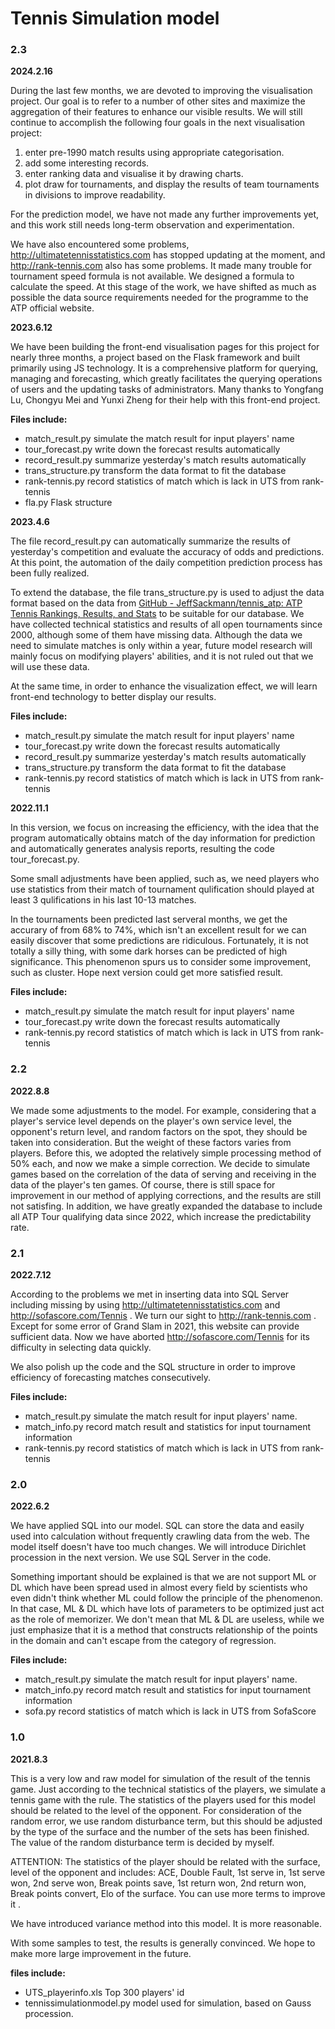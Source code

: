 # Tennis Simulation model

### 2.3

**2024.2.16**

During the last few months, we are devoted to improving the visualisation project. Our goal is to refer to a number of other sites and maximize the aggregation of their features to enhance our visible results. We will still continue to accomplish the following four goals in the next visualisation project:
1. enter pre-1990 match results using appropriate categorisation.
2. add some interesting records.
3. enter ranking data and visualise it by drawing charts.
4. plot draw for tournaments, and display the results of team tournaments in divisions to improve readability.

For the prediction model, we have not made any further improvements yet, and this work still needs long-term observation and experimentation.

We have also encountered some problems,  http://ultimatetennisstatistics.com has stopped updating at the moment, and http://rank-tennis.com also has some problems. It made many trouble for tournament speed formula is not available. We designed a formula to calculate the speed. At this stage of the work, we have shifted as much as possible the data source requirements needed for the programme to the ATP official website.



**2023.6.12**

We have been building the front-end visualisation pages for this project for nearly three months, a project based on the Flask framework and built primarily using JS technology. It is a comprehensive platform for querying, managing and forecasting, which greatly facilitates the querying operations of users and the updating tasks of administrators.
Many thanks to Yongfang Lu, Chongyu Mei and Yunxi Zheng for their help with this front-end project.

**Files include:**

- match_result.py   simulate the match result for input players' name
- tour_forecast.py   write down the forecast results automatically
- record_result.py   summarize yesterday's match results automatically
- trans_structure.py   transform the data format to fit the database
- rank-tennis.py   record statistics of match which is lack in UTS from rank-tennis
- fla.py   Flask structure



**2023.4.6**

The file record_result.py can automatically summarize the results of yesterday's competition and evaluate the accuracy of odds and predictions. At this point, the automation of the daily competition prediction process has been fully realized.

To extend the database, the file trans_structure.py is used to adjust the data format based on the data from  [GitHub - JeffSackmann/tennis_atp: ATP Tennis Rankings, Results, and Stats](https://github.com/JeffSackmann/tennis_atp) to be suitable for our database.  We have collected technical statistics and results of all open tournaments since 2000, although some of them have missing data. Although the data we need to simulate matches is only within a year, future model research will mainly focus on modifying players' abilities, and it is not ruled out that we will use these data. 

At the same time, in order to enhance the visualization effect, we will learn front-end technology to better display our results.

**Files include:**

- match_result.py   simulate the match result for input players' name
- tour_forecast.py   write down the forecast results automatically
- record_result.py   summarize yesterday's match results automatically
- trans_structure.py   transform the data format to fit the database
- rank-tennis.py   record statistics of match which is lack in UTS from rank-tennis



**2022.11.1**

In this version, we focus on increasing the efficiency, with the idea that the program automatically obtains match of the day information for prediction and automatically generates analysis reports, resulting the code tour_forecast.py.

Some small adjustments have been applied, such as, we need players who use statistics from their match of tournament qulification should played at least 3 qulifications in his last 10-13 matches.

In the tournaments been predicted last serveral months, we get the accurary of from 68% to 74%, which isn't an excellent result for we can easily discover that some predictions are ridiculous. Fortunately, it is not totally a silly thing, with some dark horses can be predicted of high significance. This phenomenon spurs us to consider some improvement, such as cluster. Hope next version could get more satisfied result.

**Files include:**

- match_result.py   simulate the match result for input players' name
- tour_forecast.py   write down the forecast results automatically
- rank-tennis.py   record statistics of match which is lack in UTS from rank-tennis

 

### 2.2

**2022.8.8**

We made some adjustments to the model. For example, considering that a player's service level depends on the player's own service level, the opponent's return level, and random factors on the spot, they should be taken into consideration. But the weight of these factors varies from players. Before this, we adopted the relatively simple processing method of 50% each, and now we make a simple correction. We decide to simulate games based on the correlation of the data of serving and receiving in the data of the player's ten games. Of course, there is still space for improvement in our method of applying corrections, and the results are still not satisfing.
In addition, we have greatly expanded the database to include all ATP Tour qualifying data since 2022, which increase the predictability rate.



### 2.1

**2022.7.12**

According to the problems we met in inserting data into SQL Server including missing by using http://ultimatetennisstatistics.com and http://sofascore.com/Tennis . We turn our sight to http://rank-tennis.com . Except for some error of Grand Slam in 2021, this website can provide sufficient data. Now we have aborted http://sofascore.com/Tennis for its difficulty in selecting data quickly.

We also polish up the code and the SQL structure in order to improve efficiency of forecasting matches consecutively.

**Files include:**

- match_result.py   simulate the match result for input players' name.
- match_info.py   record match result and statistics for input tournament information
- rank-tennis.py   record statistics of match which is lack in UTS from rank-tennis

### 2.0

**2022.6.2**

We have applied SQL into our model. SQL can store the data and easily used into calculation without frequently crawling data from the web. The model itself doesn't have too much changes. We will introduce Dirichlet procession in the next version. We use SQL Server in the code.

Something important should be explained is that we are not support ML or DL which have been spread used in almost every field by scientists who even didn't think whether ML could follow the principle of the phenomenon. In that case, ML & DL which have lots of parameters to be optimized just act as the role of memorizer. We don't mean that ML & DL are useless, while we just emphasize that it is a method that constructs relationship of the points in the domain and can't escape from the category of regression.

**Files include:**

- match_result.py   simulate the match result for input players' name.
- match_info.py   record match result and statistics for input tournament information
- sofa.py   record statistics of match which is lack in UTS from SofaScore 



### 1.0 		

**2021.8.3**

This is a very low and raw model for simulation of the result of the tennis game. Just according to the technical statistics of the players, we simulate a tennis game with the rule.  The statistics of the players used for this model should be related to the level of the opponent. For consideration of the random error, we use random disturbance term, but this should be adjusted by the type of the surface and the number of the sets has been finished. The value of the random disturbance term is decided by myself.

ATTENTION: The statistics of the player should be related with the surface, level of the opponent and includes: ACE, Double Fault, 1st serve in, 1st serve won, 2nd serve won, Break points save, 1st return won, 2nd return won, Break points convert, Elo of the surface. You can use more terms to improve it .

We have introduced variance method into this model. It is more reasonable.

With some samples to test, the results is generally convinced. We hope to make more large improvement in the future.  

**files include:**

- UTS_playerinfo.xls    Top 300 players' id
- tennissimulationmodel.py    model used for simulation, based on Gauss procession.